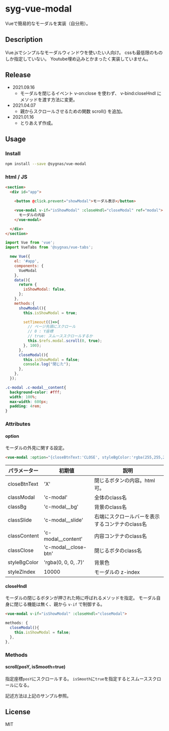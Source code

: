# syg-vue-modal

Vueで簡易的なモーダルを実装（自分用）。

## Description

Vue.jsでシンプルなモーダルウィンドウを使いたい人向け。
cssも最低限のものしか指定していない。
Youtube埋め込みとかまったく実装していません。


## Release

- 2021.09.16
  - モーダルを閉じるイベント v-on:close を使わず、 v-bind:closeHndl に メソッドを渡す方法に変更。
- 2021.04.07
  - 親からスクロールさせるための関数 scroll() を追加。
- 2021.01.16
  - とりあえず作成。

## Usage

### Install

```sh
npm install --save @sygnas/vue-modal
```

### html / JS

```html
<section>
  <div id="app">

    <button @click.prevent="showModal">モーダル表示</button>

    <vue-modal v-if="isShowModal" :closeHndl="closeModal" ref="modal">
      モーダルの内容
    </vue-modal>

  </div>
</section>
```

```javascript
import Vue from 'vue';
import VueTabs from '@sygnas/vue-tabs';

  new Vue({
    el: '#app',
    components: {
      VueModal
    },
    data(){
      return {
        isShowModal: false,
      };
    },
    methods:{
      showModal(){
        this.isShowModal = true;

        setTimeout(()=>{
          // ページ先頭にスクロール
          // 0 : Y座標
          // true: スムーススクロールするか
          this.$refs.modal.scroll(0, true);
        }, 100);
      },
      closeModal(){
        this.isShowModal = false;
        console.log("閉じた");
      },
    },
  });
```

```css
.c-modal .c-modal__content{
  background-color: #fff;
  width: 100%;
  max-width: 600px;
  padding: 4rem;
}
```

### Attributes

#### option

モーダルの外見に関する設定。

```html
<vue-modal :option="{closeBtnText:'CLOSE', styleBgColor:'rgba(255,255,255,.8)'}">
```

| パラメーター | 初期値 | 説明 |
| --- | --- | --- |
| closeBtnText| 'X' | 閉じるボタンの内容。html可。 |
| classModal| 'c-modal' | 全体のclass名 |
| classBg| 'c-modal__bg' | 背景のclass名 |
| classSlide| 'c-modal__slide' | 右端にスクロールバーを表示するコンテナのclass名 |
| classContent| 'c-modal__content' | 内容コンテナのclass名 |
| classClose| 'c-modal__close-btn' | 閉じるボタのclass名 |
| styleBgColor| 'rgba(0, 0, 0, .7)' | 背景色 |
| styleZIndex| 10000 | モーダルの z-index |


#### closeHndl

モーダルの閉じるボタンが押された時に呼ばれるメソッドを指定。
モーダル自身に閉じる機能は無く、親から `v-if` で制御する。

```html
<vue-modal v-if="isShowModal" :closeHndl="closeModal">
```
```javascript
methods: {
  closeModal(){
    this.isShowModal = false;
  },
},
```


### Methods

#### scroll(posY, isSmooth=true)

指定座標`posY`にスクロールする。
`isSmooth`に`true`を指定するとスムーススクロールになる。

記述方法は上記のサンプル参照。


## License
MIT